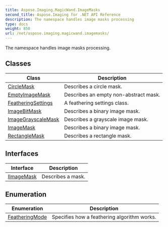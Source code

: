```yaml
---
title: Aspose.Imaging.MagicWand.ImageMasks
second_title: Aspose.Imaging for .NET API Reference
description: The namespace handles image masks processing
type: docs
weight: 850
url: /net/aspose.imaging.magicwand.imagemasks/
---
```

The namespace handles image masks processing.

## Classes

| Class | Description |
| --- | --- |
| [CircleMask](./circlemask/) | Describes a circle mask. |
| [EmptyImageMask](./emptyimagemask/) | Describes an empty non-abstract mask. |
| [FeatheringSettings](./featheringsettings/) | A feathering settings class. |
| [ImageBitMask](./imagebitmask/) | Describes a binary image mask. |
| [ImageGrayscaleMask](./imagegrayscalemask/) | Describes a grayscale image mask. |
| [ImageMask](./imagemask/) | Describes a binary image mask. |
| [RectangleMask](./rectanglemask/) | Describes a rectangle mask. |
## Interfaces

| Interface | Description |
| --- | --- |
| [IImageMask](./iimagemask/) | Describes a mask. |
## Enumeration

| Enumeration | Description |
| --- | --- |
| [FeatheringMode](./featheringmode/) | Specifies how a feathering algorithm works. |


